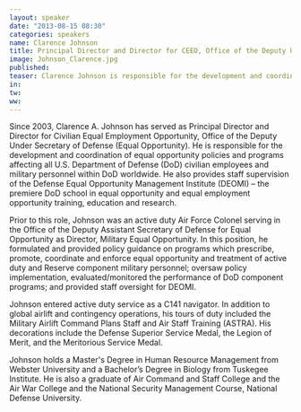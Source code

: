 ```yaml
---
layout: speaker
date: "2013-08-15 08:30"
categories: speakers
name: Clarence Johnson
title: Principal Director and Director for CEEO, Office of the Deputy Under Sec. of Defense
image: Johnson_Clarence.jpg
published: 
teaser: Clarence Johnson is responsible for the development and coordination of equal opportunity policies for the Dept. of Defense.
in:
tw:
ww: 
---
```

Since 2003, Clarence A. Johnson has served as Principal Director and Director for Civilian Equal Employment Opportunity, Office of the Deputy Under Secretary of Defense (Equal Opportunity). He is responsible for the development and coordination of equal opportunity policies and programs affecting all U.S. Department of Defense (DoD) civilian employees and military personnel within DoD worldwide. He also provides staff supervision of the Defense Equal Opportunity Management Institute (DEOMI) – the premiere DoD school in equal opportunity and equal employment opportunity training, education and research. 

Prior to this role, Johnson was an active duty Air Force Colonel serving in the Office of the Deputy Assistant Secretary of Defense for Equal Opportunity as Director, Military Equal Opportunity. In this position, he formulated and provided policy guidance on programs which prescribe, promote, coordinate and enforce equal opportunity and treatment of active duty and Reserve component military personnel; oversaw policy implementation, evaluated/monitored the performance of DoD component programs; and provided staff oversight for DEOMI.

Johnson entered active duty service as a C141 navigator. In addition to global airlift and contingency operations, his tours of duty included the Military Airlift Command Plans Staff and Air Staff Training (ASTRA). His decorations include the Defense Superior Service Medal, the Legion of Merit, and the Meritorious Service Medal.

Johnson holds a Master's Degree in Human Resource Management from Webster University and a Bachelor’s Degree in Biology from Tuskegee Institute. He is also a graduate of Air Command and Staff College and the Air War College and the National Security Management Course, National Defense University.

